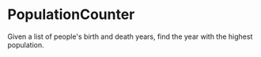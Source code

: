 # PopulationCounter
Given a list of people's birth and death years, find the year with the highest population.
